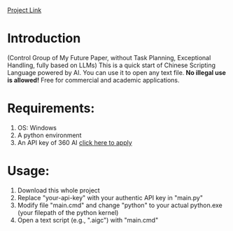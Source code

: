 
[Project Link](https://github.com/Magic-Abracadabra/AI-Chinese-Scripting-Language)

# Introduction
(Control Group of My Future Paper, without Task Planning, Exceptional Handling, fully based on LLMs) This is a quick start of Chinese Scripting Language powered by AI. You can use it to open any text file. **No illegal use is allowed!** Free for commercial and academic applications.

# Requirements:
1. OS: Windows
2. A python environment
3. An API key of 360 AI [click here to apply](https://ai.360.com/open)
# Usage:
1. Download this whole project
2. Replace "your-api-key" with your authentic API key in "main.py"
3. Modify file "main.cmd" and change "python" to your actual python.exe (your filepath of the python kernel)
4. Open a text script (e.g., ".aigc") with "main.cmd"
